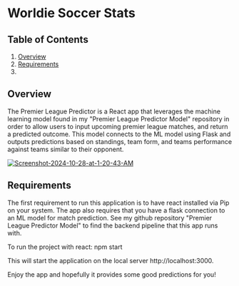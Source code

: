 # Worldie Soccer Stats

## Table of Contents
1. [Overview](#overview)
2. [Requirements](#requirements)
3. 
## Overview
The Premier League Predictor is a React app that leverages the machine learning model found in my "Premier League Predictor Model" repository in order to allow users to input upcoming premier league matches, and return a predicted outcome. This model connects to the ML model using Flask and outputs predictions based on standings, team form, and teams performance against teams similar to their opponent.

<a href="https://ibb.co/3fQt1WV"><img src="https://i.ibb.co/B4F8Ljv/Screenshot-2024-10-28-at-1-20-43-AM.png" alt="Screenshot-2024-10-28-at-1-20-43-AM" border="0"></a>

## Requirements

The first requirement to run this application is to have react installed via Pip on your system. The app also requires that you have a flask connection to an ML model for match prediction. See my github repository "Premier League Predictor Model" to find the backend pipeline that this app runs with.

To run the project with react:
npm start

This will start the application on the local server http://localhost:3000.

Enjoy the app and hopefully it provides some good predictions for you!
